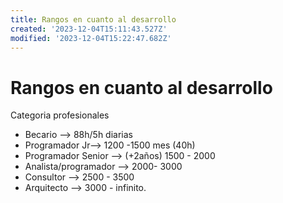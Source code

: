 ```yaml
---
title: Rangos en cuanto al desarrollo
created: '2023-12-04T15:11:43.527Z'
modified: '2023-12-04T15:22:47.682Z'
---
```


# Rangos en cuanto al desarrollo
Categoria profesionales
- Becario --> 88h/5h diarias
- Programador Jr--> 1200 -1500 mes (40h)
- Programador Senior --> (+2años) 1500 - 2000
- Analista/programador --> 2000- 3000
- Consultor --> 2500 - 3500
- Arquitecto --> 3000 - infinito.


